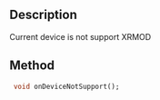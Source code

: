 ## Description

Current device is not support XRMOD

## Method

```dart
 void onDeviceNotSupport();
```
